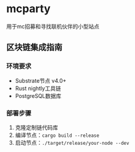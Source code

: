 # mcparty
用于mc招募和寻找联机伙伴的小型站点

## 区块链集成指南

### 环境要求
- Substrate节点 v4.0+
- Rust nightly工具链
- PostgreSQL数据库

### 部署步骤
1. 克隆定制链代码库
2. 编译节点：`cargo build --release`
3. 启动节点：`./target/release/your-node --dev`
